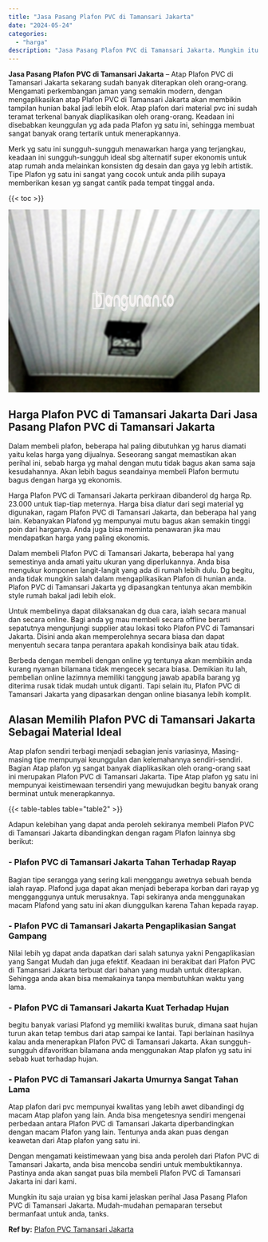 ```yaml
---
title: "Jasa Pasang Plafon PVC di Tamansari Jakarta"
date: "2024-05-24"
categories: 
  - "harga"
description: "Jasa Pasang Plafon PVC di Tamansari Jakarta. Mungkin itu saja uraian yg bisa kami jelaskan perihal Jasa Pasang Plafon PVC di Tamansari Jakarta. Mudah-mudahan..."
---
```


**Jasa Pasang Plafon PVC di Tamansari Jakarta** – Atap Plafon PVC di Tamansari Jakarta sekarang sudah banyak diterapkan oleh orang-orang. Mengamati perkembangan jaman yang semakin modern, dengan mengaplikasikan atap Plafon PVC di Tamansari Jakarta akan membikin tampilan hunian bakal jadi lebih elok. Atap plafon dari material pvc ini sudah teramat terkenal banyak diaplikasikan oleh orang-orang. Keadaan ini disebabkan keunggulan yg ada pada Plafon yg satu ini, sehingga membuat sangat banyak orang tertarik untuk menerapkannya.

Merk yg satu ini sungguh-sungguh menawarkan harga yang terjangkau, keadaan ini sungguh-sungguh ideal sbg alternatif super ekonomis untuk atap rumah anda melainkan konsisten dg desain dan gaya yg lebih artistik. Tipe Plafon yg satu ini sangat yang cocok untuk anda pilih supaya memberikan kesan yg sangat cantik pada tempat tinggal anda.

{{< toc >}}

![Jasa Pasang Plafon PVC di Tamansari Jakarta](/images/flafond-pvc-murah31.png)

## Harga Plafon PVC di Tamansari Jakarta Dari Jasa Pasang Plafon PVC di Tamansari Jakarta

Dalam membeli plafon, beberapa hal paling dibutuhkan yg harus diamati yaitu kelas harga yang dijualnya. Seseorang sangat memastikan akan perihal ini, sebab harga yg mahal dengan mutu tidak bagus akan sama saja kesudahannya. Akan lebih bagus seandainya membeli Plafon bermutu bagus dengan harga yg ekonomis.

Harga Plafon PVC di Tamansari Jakarta perkiraan dibanderol dg harga Rp. 23.000 untuk tiap-tiap meternya. Harga bisa diatur dari segi material yg digunakan, ragam Plafon PVC di Tamansari Jakarta, dan beberapa hal yang lain. Kebanyakan Plafond yg mempunyai mutu bagus akan semakin tinggi poin dari harganya. Anda juga bisa meminta penawaran jika mau mendapatkan harga yang paling ekonomis.

Dalam membeli Plafon PVC di Tamansari Jakarta, beberapa hal yang semestinya anda amati yaitu ukuran yang diperlukannya. Anda bisa mengukur komponen langit-langit yang ada di rumah lebih dulu. Dg begitu, anda tidak mungkin salah dalam mengaplikasikan Plafon di hunian anda. Plafon PVC di Tamansari Jakarta yg dipasangkan tentunya akan membikin style rumah bakal jadi lebih elok.

Untuk membelinya dapat dilaksanakan dg dua cara, ialah secara manual dan secara online. Bagi anda yg mau membeli secara offline berarti sepatutnya mengunjungi supplier atau lokasi toko Plafon PVC di Tamansari Jakarta. Disini anda akan memperolehnya secara biasa dan dapat menyentuh secara tanpa perantara apakah kondisinya baik atau tidak.

Berbeda dengan membeli dengan online yg tentunya akan membikin anda kurang nyaman bilamana tidak mengecek secara biasa. Demikian itu lah, pembelian online lazimnya memiliki tanggung jawab apabila barang yg diterima rusak tidak mudah untuk diganti. Tapi selain itu, Plafon PVC di Tamansari Jakarta yang dipasarkan dengan online biasanya lebih komplit.

## Alasan Memilih Plafon PVC di Tamansari Jakarta Sebagai Material Ideal

Atap plafon sendiri terbagi menjadi sebagian jenis variasinya, Masing-masing tipe mempunyai keunggulan dan kelemahannya sendiri-sendiri. Bagian Atap plafon yg sangat banyak diaplikasikan oleh orang-orang saat ini merupakan Plafon PVC di Tamansari Jakarta. Tipe Atap plafon yg satu ini mempunyai keistimewaan tersendiri yang mewujudkan begitu banyak orang berminat untuk menerapkannya.

{{< table-tables table="table2" >}}

Adapun kelebihan yang dapat anda peroleh sekiranya membeli Plafon PVC di Tamansari Jakarta dibandingkan dengan ragam Plafon lainnya sbg berikut:

### \- Plafon PVC di Tamansari Jakarta Tahan Terhadap Rayap

Bagian tipe serangga yang sering kali menggangu awetnya sebuah benda ialah rayap. Plafond juga dapat akan menjadi beberapa korban dari rayap yg mengganggunya untuk merusaknya. Tapi sekiranya anda menggunakan macam Plafond yang satu ini akan diunggulkan karena Tahan kepada rayap.

### \- Plafon PVC di Tamansari Jakarta Pengaplikasian Sangat Gampang

Nilai lebih yg dapat anda dapatkan dari salah satunya yakni Pengaplikasian yang Sangat Mudah dan juga efektif. Keadaan ini berakibat dari Plafon PVC di Tamansari Jakarta terbuat dari bahan yang mudah untuk diterapkan. Sehingga anda akan bisa memakainya tanpa membutuhkan waktu yang lama.

### \- Plafon PVC di Tamansari Jakarta Kuat Terhadap Hujan

begitu banyak variasi Plafond yg memiliki kwalitas buruk, dimana saat hujan turun akan tetap tembus dari atap sampai ke lantai. Tapi berlainan hasilnya kalau anda menerapkan Plafon PVC di Tamansari Jakarta. Akan sungguh-sungguh difavoritkan bilamana anda menggunakan Atap plafon yg satu ini sebab kuat terhadap hujan.

### \- Plafon PVC di Tamansari Jakarta Umurnya Sangat Tahan Lama

Atap plafon dari pvc mempunyai kwalitas yang lebih awet dibandingi dg macam Atap plafon yang lain. Anda bisa mengetesnya sendiri mengenai perbedaan antara Plafon PVC di Tamansari Jakarta diperbandingkan dengan macam Plafon yang lain. Tentunya anda akan puas dengan keawetan dari Atap plafon yang satu ini.

Dengan mengamati keistimewaan yang bisa anda peroleh dari Plafon PVC di Tamansari Jakarta, anda bisa mencoba sendiri untuk membuktikannya. Pastinya anda akan sangat puas bila membeli Plafon PVC di Tamansari Jakarta ini dari kami.

Mungkin itu saja uraian yg bisa kami jelaskan perihal Jasa Pasang Plafon PVC di Tamansari Jakarta. Mudah-mudahan pemaparan tersebut bermanfaat untuk anda, tanks.

**Ref by:** [Plafon PVC Tamansari Jakarta](https://id.wikipedia.org/wiki/Plafon)
